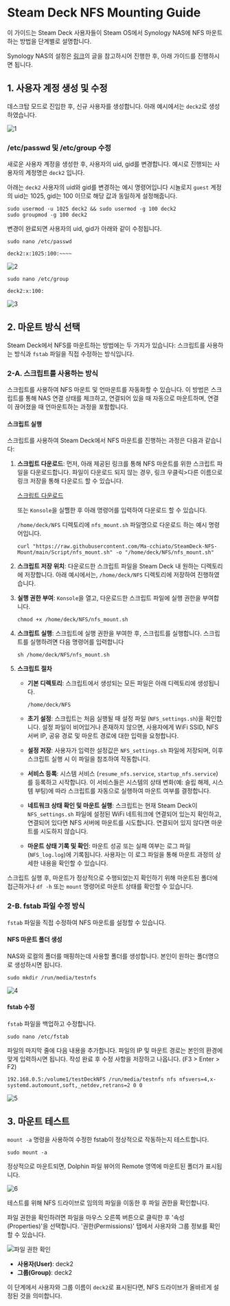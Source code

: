 # Steam Deck NFS Mounting Guide

이 가이드는 Steam Deck 사용자들이 Steam OS에서 Synology NAS에 NFS 마운트하는 방법을 단계별로 설명합니다. 

Synology NAS의 설정은 [링크](https://gall.dcinside.com/mgallery/board/view/?id=steamdeck&no=8982)의 글을 참고하시어 진행한 후, 아래 가이드를 진행하시면 됩니다.

## 1. 사용자 계정 생성 및 수정
데스크탑 모드로 진입한 후, 신규 사용자를 생성합니다. 아래 예시에서는 `deck2`로 생성하였습니다.

![1](https://user-images.githubusercontent.com/122413511/211694613-fc11aee8-7c80-4a56-bd06-d37731642d43.png)


### /etc/passwd 및 /etc/group 수정
새로운 사용자 계정을 생성한 후, 사용자의 uid, gid를 변경합니다.
예시로 진행되는 사용자의 계정명은 `deck2` 입니다.


아래는 `deck2` 사용자의 uid와 gid를 변경하는 예시 명령어입니다
시놀로지 `guest` 계정의 uid는 1025, gid는 100 이므로 해당 값과 동일하게 설정해줍니다.
```
sudo usermod -u 1025 deck2 && sudo usermod -g 100 deck2
sudo groupmod -g 100 deck2
```

변경이 완료되면 사용자의 uid, gid가 아래와 같이 수정됩니다.

```
sudo nano /etc/passwd

deck2:x:1025:100:~~~~
```
![2](https://user-images.githubusercontent.com/122413511/211694644-762d0216-bf3f-433d-a0cc-8360d5e5c80e.png)


```
sudo nano /etc/group

deck2:x:100:
```
![3](https://user-images.githubusercontent.com/122413511/211694682-e26c8add-ea2d-4f0d-873f-d729ad1d4a22.png)


## 2. 마운트 방식 선택

Steam Deck에서 NFS를 마운트하는 방법에는 두 가지가 있습니다: 스크립트를 사용하는 방식과 `fstab` 파일을 직접 수정하는 방식입니다. 


### 2-A. 스크립트를 사용하는 방식

스크립트를 사용하여 NFS 마운트 및 언마운트를 자동화할 수 있습니다. 이 방법은 스크립트를 통해 NAS 연결 상태를 체크하고, 연결되어 있을 때 자동으로 마운트하며, 연결이 끊어졌을 때 언마운트하는 과정을 포함합니다.


#### 스크립트 실행

스크립트를 사용하여 Steam Deck에서 NFS 마운트를 진행하는 과정은 다음과 같습니다:

1. **스크립트 다운로드**: 먼저, 아래 제공된 링크를 통해 NFS 마운트를 위한 스크립트 파일을 다운로드합니다. 파일이 다운로드 되지 않는 경우, 링크 우클릭>다른 이름으로 링크 저장을 통해 다운로드 할 수 있습니다.
 
   [스크립트 다운로드](https://raw.githubusercontent.com/Ma-cchiato/SteamDeck-NFS-Mount/main/Script/nfs_mount.sh)


   또는 `Konsole`을 실핼한 후 아래 명령어를 입력하여 다운로드 할 수 있습니다.

   `/home/deck/NFS` 디렉토리에 `nfs_mount.sh` 파일명으로 다운로드 하는 예시 명령어입니다.
   ```
   curl "https://raw.githubusercontent.com/Ma-cchiato/SteamDeck-NFS-Mount/main/Script/nfs_mount.sh" -o "/home/deck/NFS/nfs_mount.sh"
   ```

3. **스크립트 저장 위치**: 다운로드한 스크립트 파일을 Steam Deck 내 원하는 디렉토리에 저장합니다. 아래 예시에서는, `/home/deck/NFS` 디렉토리에 저장하여 진행하였습니다.

4. **실행 권한 부여**: `Konsole`을 열고, 다운로드한 스크립트 파일에 실행 권한을 부여합니다.
   ```
   chmod +x /home/deck/NFS/nfs_mount.sh
   ```

5. **스크립트 실행**: 스크립트에 실행 권한을 부여한 후, 스크립트를 실행합니다. 스크립트를 실행하려면 다음 명령어를 입력합니다
   ```
   sh /home/deck/NFS/nfs_mount.sh
   ```

6. **스크립트 절차**

   - **기본 디렉토리**: 스크립트에서 생성되는 모든 파일은 아래 디렉토리에 생성됩니다.
     ```
     /home/deck/NFS
     ```

   - **초기 설정**: 스크립트는 처음 실행될 때 설정 파일 (`NFS_settings.sh`)을 확인합니다. 설정 파일이 비어있거나 존재하지 않으면, 사용자에게 WiFi SSID, NFS 서버 IP, 공유 경로 및 마운트 경로에 대한 입력을 요청합니다.

   - **설정 저장**: 사용자가 입력한 설정값은 `NFS_settings.sh` 파일에 저장되며, 이후 스크립트 실행 시 이 파일을 참조하여 작동합니다.

   - **서비스 등록**: 시스템 서비스 (`resume_nfs.service`, `startup_nfs.service`)를 등록하고 시작합니다. 이 서비스들은 시스템의 상태 변화(예: 슬립 해제, 시스템 부팅)에 따라 스크립트를 자동으로 실행하여 마운트 여부를 결정합니다.

   - **네트워크 상태 확인 및 마운트 실행**: 스크립트는 현재 Steam Deck이 `NFS_settings.sh` 파일에 설정된 WiFi 네트워크에 연결되어 있는지 확인하고, 연결되어 있다면 NFS 서버에 마운트를 시도합니다. 연결되어 있지 않다면 마운트를 시도하지 않습니다.

   - **마운트 상태 기록 및 확인**: 마운트 성공 또는 실패 여부는 로그 파일 (`NFS_log.log`)에 기록됩니다. 사용자는 이 로그 파일을 통해 마운트 과정의 상세한 내용을 확인할 수 있습니다.

스크립트 실행 후, 마운트가 정상적으로 수행되었는지 확인하기 위해 마운트된 폴더에 접근하거나 `df -h` 또는 `mount` 명령어로 마운트 상태를 확인할 수 있습니다.


### 2-B. fstab 파일 수정 방식

`fstab` 파일을 직접 수정하여 NFS 마운트를 설정할 수 있습니다.

#### NFS 마운트 폴더 생성

NAS와 로컬의 폴더를 매핑하는데 사용할 폴더를 생성합니다. 본인이 원하는 폴더명으로 생성하시면 됩니다.
```
sudo mkdir /run/media/testnfs
```

![4](https://user-images.githubusercontent.com/122413511/211694749-2d2acf90-6e31-437f-bfb7-9885a6cf46bd.png)


#### fstab 수정

`fstab` 파일을 백업하고 수정합니다.
```
sudo nano /etc/fstab
```

파일의 마지막 줄에 다음 내용을 추가합니다. 파일의 IP 및 마운트 경로는 본인의 환경에 맞게 입력하시면 됩니다.
작성 완료 후 수정 사항을 저장하고 나옵니다. (F3 > Enter > F2)
```
192.168.0.5:/volume1/testDeckNFS /run/media/testnfs nfs nfsvers=4,x-systemd.automount,soft,_netdev,retrans=2 0 0
```

![5](https://user-images.githubusercontent.com/122413511/211694751-344cedb5-e6dd-4ac0-8a57-277aa680fbbb.png)


## 3. 마운트 테스트

`mount -a` 명령을 사용하여 수정한 fstab이 정상적으로 작동하는지 테스트합니다.
```
sudo mount -a
```

정상적으로 마운트되면, Dolphin 파일 뷰어의 Remote 영역에 마운트된 폴더가 표시됩니다.


![6](https://user-images.githubusercontent.com/122413511/211694752-58d74a4e-a36e-438b-a865-dc47bb1524cf.png)


테스트를 위해 NFS 드라이브로 임의의 파일을 이동한 후 파일 권한을 확인합니다.

파일 권한을 확인하려면 파일을 마우스 오른쪽 버튼으로 클릭한 후 '속성(Properties)'을 선택합니다. '권한(Permissions)' 탭에서 사용자와 그룹 정보를 확인할 수 있습니다.


![파일 권한 확인](https://user-images.githubusercontent.com/122413511/211694754-208d2126-2f1c-4ea9-829c-d7c05a2e14b2.png)

- **사용자(User)**: deck2
- **그룹(Group)**: deck2

이 단계에서 사용자와 그룹 이름이 `deck2`로 표시된다면, NFS 드라이브가 올바르게 설정된 것을 의미합니다.


